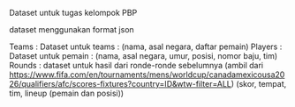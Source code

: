 Dataset untuk tugas kelompok PBP

dataset menggunakan format json

Teams : Dataset untuk teams : (nama, asal negara, daftar pemain)
Players : Dataset untuk pemain : (nama, asal negara, umur, posisi, nomor baju, tim)
Rounds : dataset untuk hasil dari ronde-ronde sebelumnya (ambil dari https://www.fifa.com/en/tournaments/mens/worldcup/canadamexicousa2026/qualifiers/afc/scores-fixtures?country=ID&wtw-filter=ALL)
(skor, tempat, tim, lineup (pemain dan posisi))
